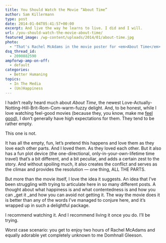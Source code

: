 ```yaml
---
title: You Should Watch the Movie “About Time”
author: Sam Killermann
type: post
date: 2014-01-04T05:41:57+00:00
excerpt: And live the way he learns to live. I did and I will.
url: /you-should-watch-the-movie-about-time/
featured_image: /wp-content/uploads/2014/01/about-time.jpg
photo:
  - "That's Rachel McAdams in the movie poster for <em>About Time</em>. Isn't she adorbs?"
dsq_thread_id:
  - 2090882590
ampforwp-amp-on-off:
  - default
categories:
  - Better Humaning
topics:
  - In The Media
  - (Un)Happiness
---
```

I hadn&#8217;t really heard much about _About Time_, the newest Love-Actually-Notting-Hill-Brit-Rom-Com-warm-fuzzy delight. And, to be honest, while I love watching feel-good movies (because they, you know, make me [feel good][1]), I don&#8217;t generally have high expectations for them. They tend to be rather empty.

This one is not.<!--more-->

It has all the empty, fun, let&#8217;s pretend this happens and love them as they love each other parts. And I loved them. As they loved each other. But it also has a fun plot device (the one-directional, only-in-your-own-lifetime time travel) that&#8217;s a bit different, and a bit peculiar, and adds a certain zest to the story. And without spoiling much, it also creates the conflict and serves as the climax and provides the resolution &#8212; one thing, ALL THE PARTS.

But more than the movie itself, I love the idea it suggests. An idea that I&#8217;ve been struggling with trying to articulate here in so many different posts. A thought about what happiness is and what contentedness is and how you can _get it _and how you can avoid not getting it. The way the movie does it is better than any of the words I&#8217;ve managed to conjure here, and it&#8217;s wrapped up in such a delightful package.

I recommend watching it. And I recommend living it once you do. I&#8217;ll be trying.

Worst case scenario: you get to enjoy two hours of Rachel McAdams and equally adorable yet completely unknown to me Domhnall Gleeson.

 [1]: /new-years-resolutions-happy-world/ "If Everyone Made these 12 New Year’s Resolutions, the World Would Be Happier"